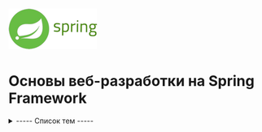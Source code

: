 # ![Spring logo](https://github.com/InsaneDan/InsaneDan/blob/main/spring.png)

# Основы веб-разработки на Spring Framework

<details>
<summary>----- Список тем -----</summary>
  
  Преподаватель: Алексей Плеханов  
  05.04.2021 – 13.05.2021  
  
<details>
<summary>Урок 1. Основы Java EE.</summary>

*Обзор Java EE-компонентов и введение в web-технологии. Что такое сервлеты. Слушатели. Фильтры.*

1. Установить сервер приложений TomCat или Wildfly (либо любой другой по выбору);
2. Создать и запустить новый проект по инструкции из данной методички.
3. Создайте класс Product с полями (id, title, cost).
4. Реализуйте сервлет выводящий на страницу список из 10 продуктов (создаете продукты в момент обработки запроса).

Сервер приложений: WildFly-23.0.0.Final (старт сервера через stanalone.bat)
Реализация: HttpServlet + JSP (± подобие JPA, т.к. нет подключения к БД)
Для установки на сервер приложений - Run Maven goal: clean install wildfly:deploy

URL: http://127.0.0.1:8080/webapp/http-servlet - основные методы HttpServlet  
URL: http://127.0.0.1:8080/webapp/product - список продуктов

<details>
<summary>
Комментарии
</summary>

- Дескриптор развертывания. Файл web.xml содержит только служебную информацию, маппинг не прописан (используются аннотации @WebServlet(urlPatterns = "..."))
- Вывод списка продуктов: сервлет наследуется от HttpServlet, представление (persistence) - вынесено в отдельные классы (продукт и репозиторий). Для задания испольуются методы только для сохранения и получения списка продуктов из репозитория.
- Список продуктов для репозитория создается при инициализации сервлета (срабатывает ServletContextListener).
- Вывод страницы на сервере приложений с помощью JSP. При формировании страницы импортируется <head> и <navbar> из отдельных jsp-файлов. Страницы созданы с использованием css Bootstrap v4.3.
- SimpleHttpServlet - формирует html-текст для отображения страницы (HttpServletResponse) "вручную", страница содержит основные методы класса.
</details>
</details>
<hr>

<details>
<summary>Урок 2. Введение в Spring</summary>

*Введение в Spring. Dependency Injection и Inversion of Control. Бины. Spring Context. Конфигурирование.*

1. Есть класс Product (id, название, цена). Товары хранятся в бине ProductRepository, в виде List<Product>, при старте в него нужно добавить 5 любых товаров.
2. ProductRepository позволяет получить весь список или один товар по id. Создаем бин Cart, в который можно добавлять и удалять товары по id.
3. Написать консольное приложение, позволяющее управлять корзиной.
4. При каждом запросе корзины из контекста, должна создаваться новая корзина.

<details>
<summary>Комментарии</summary>

- компонент ProductRepository - является singletone; Cart - @Scope("prototype");
- наполнение productRepository товарами после создания бина (@PostConstruct);
- корзина в виде Map: ключ - продукты, значение - количество продукта в корзине;
- в CartServiceImpl использована аннотация @Autowired для метода setProductRepository. По большому счету внедрение продуктового репозитория в корзину не требуется - экспериментировал с @Autowired.
- для запуска - DemoApp.
</details>
</details>
<hr>

<details>
<summary>Урок 3. Spring MVC</summary>

*Spring MVC. Контроллеры. Работа с формами. Представления. Конфигурирование Spring MVC. Контекст Spring MVC.*
  
1. Разобраться с примером проекта на Spring MVC.
2. Создать класс Товар (Product), с полями id, title, cost.
3. Товары необходимо хранить в репозитории (класс, в котором в виде List<Product> хранятся товары). Репозиторий должен уметь выдавать список всех товаров и товар по id.
4. Сделать форму для добавления товара в репозиторий и логику работы этой формы.
5. Сделать страницу, на которой отображаются все товары из репозитория.

<details>
<summary>Комментарии</summary>

* Просмотр сведений о продукте, добавление нового продукта и редактирование существующего сделано в одной форме. ID продукта,
  если он есть, указывается в скрытом элементе формы.

    - Получение товара по id (только просмотр): GET запрос с параметрами view=1 и id, при отображении страницы - все поля
  формы disable (нельзя изменить, нельзя навести фокус, нельзя отправить).
    - Для редактирования сведений о товаре - GET запрос с указанием id; для сохранения изменений - POST ответ, список
  продуктов (HashMap) пересохраняет данные по ключу (id).
    - Для создания нового товара - GET без указания id; при сохранении данных (POST) подбирается новый id (= максимальный +
  1).

* После сохранения товара в репозитории @PostMapping("/edit/save") из формы редактирования выполняется редирект на
  страницу со списком продуктов.
* Удаление товара из репозитория @GetMapping("/delete"). После удаления выполняется редирект на эту же страницу со
  списком товаров (в идеале - сделать обновление только таблицы, а не всей страницы целиком).
* Контроллеры для корзины, контактов, главной страницы - пустые, содержат только маппинг, оставлены для перехода на
  соответствующие страницы.
* Неправильное отображение кириллицы - исправлено.
* Деплой и проверка на Tomcat 9.0 и Wildfly 23.0.0.

THYMELEAF
1. Шаблон default.html с разметкой для блоков <head>, <header> (панель навигации), <footer> (включает скрипты jquery и
   jsdelivr для элементов и разметки bootstrap). Блоки из шаблона переиспользуются на других страницах.
2. В разных вариациях использованы переменные ${...}, элементы списков *{...}, сообщения #{...}, ссылки @{...},
   фрагменты ~{...}
3. Форматирование чисел - в таблице товаров приведены к виду 0.00.
4. Циклы - нумерация строк в таблице товаров, повторение абзацев на главной странице.
5. Динамический выбор текста на элементах формы (Создать / Сохранить при изменении данных о товаре), отключение полей формы, .

Недоделано:
* Обновить таблицу (список продуктов) без перезагрузки страницы. В JSP и JPF для ajax'ов есть спец.тэг, в thymeleaf'е не
разобрался, как это сделать. 
* Добавление класса "active" (th:classappend) к элементам меню навигации. Меню добавляется из шаблона, который не обрабатывается ни одним из контроллеров. Передать в него аттрибут напрямую нельзя. Простого решения не нашел.
</details>
</details>
<hr>

<details>
<summary>Урок 4. Spring Boot</summary>

*Spring Boot. Архитектура. Модель. Обзор решений.*
  
1. Перенести функциональность, реализованную на прошлом занятии, на платформу Spring Boot.
<details>
<summary>Комментарии</summary>

Миграция в Spring Boot. Дополнения к проекту:
* Добавлено отображение активной страницы в меню навигации (передача параметра во фрагмент, содержащий меню, в зависимости от значения добавление класса th:classappend="active"). Т.к. меню присутствует на всех страницах, в контроллеры добавлены дефолтные методы с аннотацией @ModelAttribute("activePage").
* Добавлена страница со списком товаров в корзине, ценой, суммарной стоимостью.
* Добавление и удаление товаров в корзину на странице списка товаров, изменение количества (увеличить / уменьшить) в корзине.
* Товары в корзине выводятся с сортировкой по названию (в сервисе хранится HashMap на отображение отдается ArrayList)
* Изменена логика удаления товаров - добавление отрицательного количества продуктов; если количество становится <=0, то продукт удаляется из корзины.
* При добавлении/удалении товара в корзину, при переходе на страницу с описанием товара из корзины или из списка товаров для редиректа и  возврата на страницу, с которой был вызван маппинг, использован заголовок "referer" HttpServletRequest.
* Просмотр информации о продукте по клику на название (и в списке товаров, и в корзине), возврат обратно на "свою" страницу.

Недоделано:
* передать общее количество товаров в бэйдж корзины, который находится во фрагменте меню (работает только на странице корзины).
</details>
</details>
<hr>

<details>
<summary>Урок 5. Java Persistence API. Hibernate. Часть 1</summary>

*Java Persistence API. Hibernate. Понятие сущности. Объектно-реляционное отображение. Контекст постоянства (Persistence Context). Менеджер сущностей. Доступ к атрибутам.*

  
1. Создайте сущность Product (Long id, String title, int price) и таблицу в базе данных для хранения объектов этой сущности;
2. Создайте класс ProductDao и реализуйте в нем логику выполнения CRUD-операций над сущностью Product (Product findById(Long id), List"Product" findAll(), void deleteById(Long id), Product saveOrUpdate(Product product)).
<details>
<summary>Комментарии</summary>

* **Настройкa hibernate**: 1) через конфигурационный класс PersistenceConfig; 2) через hibernate.cfg.xml (закомментирован); 3) через application.properties (закомментировано, требуется Spring Data).
* **Проверено на СУБД**: MySQL и PostgreSQL.
* **Реализация запросов:**
  
  * в основном NamedQuery (показались наиболее удобными);
  * другие варианты – закоментированы в методе *findAllSortedByName* (JPQL Query, NativeQuery, Criteria API - простой поиск+сортировка) и *findById* (find как пример реализации CRUD-операции read).
</details>
</details>
<hr>

<details>
<summary>Урок 6. Java Persistence API / Hibernate. Часть 2</summary>

*Отображение связей. Каскадные операции. Продвинутые вопросы работы с Hibernate*
  
1. В базе данных необходимо реализовать возможность хранить информацию о покупателях (id, имя) и товарах (id, название, стоимость). У каждого покупателя свой набор купленных товаров.
2. Для обеих сущностей создаете Dao классы. Работу с SessionFactory выносите во вспомогательный класс;
3. Создаете сервис, позволяющий по id покупателя узнать список купленных им товаров, и по id товара узнавать список покупателей этого товара;
4. ** Добавить детализацию по паре «покупатель — товар»: сколько стоил товар в момент покупки клиентом;

**ВАЖНО И ОБЯЗАТЕЛЬНО!** Dao классы и сервис должны являться Spring бинами (Вам нужен Spring Context без веб части). Контроллеры создавать не надо.  
**ВАЖНО!** Выкидываете код по подготовке данных и таблиц, и делаете отдельный скрипт и формируете базу заранее. Покупателей и товары в базу складываете заранее, через код этого делать не надо (лишнее усложнение). SQL-скрипт прикрепите к работе.
<details>
<summary>Комментарии</summary>

консольный вариант - отдельным бином (Lesson06HW)
</details>
</details>
<hr>

<details>
<summary>Урок 7. Spring Data</summary>

*DAO. Spring Data JPA. Сервис-уровень.*

1. Создать сущность «Товар» (id, название, стоимость) и соответствующую таблицу в БД. Заполнить таблицу тестовыми данными (20 записей).
2. Сделать RestController позволяющий выполнять следующий набор операции над этой сущностью:  
  получение товара по id [ GET .../app/products/{id} ]  
  получение всех товаров [ GET .../app/products ]  
  создание нового товара [ POST .../app/products ]  
  удаление товара по id.[ GET .../app/products/delete/{id} ]  
(**Замечание**: пока делаем немного не по правилам REST API, эта тема будет разбираться на следующих занятиях, поэтому удаление выполняется через http-метод GET, а не DELETE)
3. *К запросу всех товаров добавьте возможность фильтрации по минимальной и максимальной цене (в трех вариантах: товары дороже min цены, товары дешевле max цены, или товары, цена которых находится в пределах min-max).
<details>
<summary>Комментарии</summary>

* реализация через SpringDataApplication с использованием интерфейса CommandLineRunner (stdOut)
* разбивка списка продуктов на страницы
* web-слой не подключен!
</details>
</details>
<hr>

<details>
<summary>Урок 8. Thymeleaf</summary>

*Шаблонизатор Thymeleaf. Интеграция с фреймворком Spring. Выражения. Операторы.*

1. Сделайте страницу для отображения всех товаров.
2. Рядом с каждым товаром в таблице попробуйте сделать кнопку "Удалить", при нажатии на которую товар должен быть удален и базы.
3. *Попробуйте реализовать разбивку всех товаров на страницы, по 10 товаров на каждой.
<details>
<summary>Комментарии</summary>

* удаление / добавление / редактирование товаров с сохранением результатов в БД (коррекция того, что было сделано на уроке Spring MVC);
* количество товаров в бейдже корзины (фрагмент header) отображается на всех страницах, реализация за счет прямого обращения к синглтон-бину из шаблона;  
* пример работы DateFormatter на странице index.html
* пагинация списка товаров и меню для перемещения по страницам.  
  Полный список товаров на одной странице по индексу = 0 (...localhost:8081/app/products/0).
* фильтр по минимальной и максимальной цене, по части названия товара (с сохранением навигации по страницам).  
  Для работы с формой через Thymeleaf создан доп.класс с соответствующими полями (ProductFilter).
  В рабочем коде оставлен method="get", т.к. не требует дополнительной точки в контроллере, post - закомментирован.  
  * через GET-запрос в "основной" эндпоинт @GetMapping({"", "/{pageIndex}"}):  
    ...localhost:8081/app/products/1?minPrice=0&maxPrice=1000000&partName=&productsPerPage=5  
  * через POST-запрос в дополнительный эндпоинт @PostMapping("/filter"), в котором заполняются атрибуты и делается редирект на
    @GetMapping({"", "/{pageIndex}"}).

– т.к. изменилась логика работы корзины, то товары не суммируются, а каждый экземпляр достается из репозитория и сохраняется отдельно.
В последующих уроках будет реализован REST-контроллер корзины, поэтому пока не исправлено.
</details>
</details>
<hr>

<details>
<summary>Урок 9. Spring REST. Часть 1</summary>

*Spring REST. HTTP 1.1. CRUD-операции.*

1. Реализуйте REST контроллер для работы с сущностью Product;
<details>
<summary>Комментарии</summary>

* настройка приложения через application.yaml.
* использована H2, развернутая in memory (jdbc:h2:mem:test). Для миграции БД добавлена зависимость Flywaydb, развертывание базы скриптом из файла "resources\db\migration\V1__init.sql". 
* для тестирования REST-запросов добавлен Swagger2.
* Эндпоинты:  
  -  GET - постраничный список товаров (с фильтром по цене и названию товара - @RequestParam); возвращает страницу со списком товаров либо HttpStatus.BAD_REQUEST(400), если список пустой.
  -  GET - получить товар по id (@PathVariable); возвращает товар, если он найден, в противном случае - 404.
  -  POST - добавление товара, PUT - изменение. Т.к. оба метода реализованы через CRUD операцию save(product), то выполняется проверка, чтобы исключить "неправильное" применение. Изменение данных через post и добавление через put возвращает ошибку UNAVAILABLE_FOR_LEGAL_REASONS(451).
  -  DELETE - удаление по id - если товар не найден, возвращается статус NOT_FOUND(404), при успешном удалении возвращается NO_CONTENT(204);
* Т.к. при работе с некоторыми приложениями для работы с REST API (проверял на SoapUI и Postman) возникала ошибка, связанная с неправильным указанием типа контента (вместо contentType:"application/json" отправлял "application/text"), то в аннотацию добавил принудительное преобразование MediaType.APPLICATION_JSON_VALUE. В Swagger значение "application/json" задано по умолчанию.
</details>
</details>
<hr>

<details>
<summary>Урок 10. Spring REST. Часть 2</summary>

*ResponseEntity. Entity <=> DTO Mapping. Практика*

1. Реализуйте корзину на REST API, пока что в виде синглтон бина
</details>
<hr>

<details>
<summary>Урок 11. Spring Security</summary>

*Spring Security. Авторизация. Защита на уровне запросов, представлений, методов.*

1. Создать страницу со списком товаров, на которой можно добавлять позиции и редактировать существующие. На эту страницу должны иметь доступ админы и менеджеры.
2. Создать страницу со списком всех пользователей, к которой имеют доступ только админы.
3. *Добавить роль суперадмина и дать ему возможность создавать новых пользователей и указывать роли существующим.

<details>
<summary>Комментарии</summary>

- без web-слоя, контроллер возвращает только текстовое описание (String)
- варианты настроек безопасности:
  * in memory, jdbc, spring data + dao – закомментированы,
  * jjwt (конфигурационный файл, кастомный фильтр + классы для запроса/ответа, утилита для формирования токенов, Authorization type = Bearer token)
</details>
</details>
<hr>

<details>
<summary>Урок 12. Практика</summary>

*Объединить пройденный материал в проект*

1. Почистить проект - удалить ненужные классы, комментарии, лишние файлы
2. Подключить к проекту lombok, избавиться от автоматически сгенерированного кода - конструкторов, геттеров, сеттеров, toString(), логгеров в пользу ломбок аннотаций.
</details>
  
</details>
